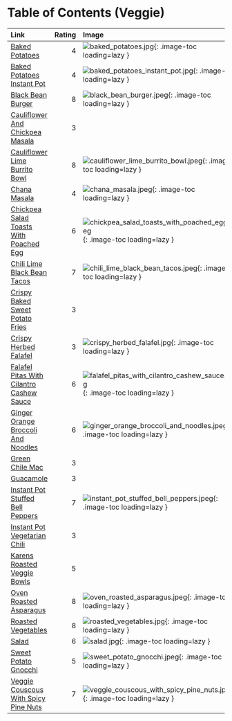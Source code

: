 # Table of Contents (Veggie)

| Link                                                                                      |   Rating | Image                                                                                                                         |
|:------------------------------------------------------------------------------------------|---------:|:------------------------------------------------------------------------------------------------------------------------------|
| [Baked Potatoes](./baked_potatoes.md)                                                     |        4 | ![baked_potatoes.jpg](./baked_potatoes.jpg){: .image-toc loading=lazy }                                                       |
| [Baked Potatoes Instant Pot](./baked_potatoes_instant_pot.md)                             |        4 | ![baked_potatoes_instant_pot.jpg](./baked_potatoes_instant_pot.jpg){: .image-toc loading=lazy }                               |
| [Black Bean Burger](./black_bean_burger.md)                                               |        8 | ![black_bean_burger.jpeg](./black_bean_burger.jpeg){: .image-toc loading=lazy }                                               |
| [Cauliflower And Chickpea Masala](./cauliflower_and_chickpea_masala.md)                   |        3 | <!-- TODO: Capture image -->                                                                                                  |
| [Cauliflower Lime Burrito Bowl](./cauliflower_lime_burrito_bowl.md)                       |        8 | ![cauliflower_lime_burrito_bowl.jpeg](./cauliflower_lime_burrito_bowl.jpeg){: .image-toc loading=lazy }                       |
| [Chana Masala](./chana_masala.md)                                                         |        4 | ![chana_masala.jpeg](./chana_masala.jpeg){: .image-toc loading=lazy }                                                         |
| [Chickpea Salad Toasts With Poached Egg](./chickpea_salad_toasts_with_poached_egg.md)     |        6 | ![chickpea_salad_toasts_with_poached_egg.jpeg](./chickpea_salad_toasts_with_poached_egg.jpeg){: .image-toc loading=lazy }     |
| [Chili Lime Black Bean Tacos](./chili_lime_black_bean_tacos.md)                           |        7 | ![chili_lime_black_bean_tacos.jpeg](./chili_lime_black_bean_tacos.jpeg){: .image-toc loading=lazy }                           |
| [Crispy Baked Sweet Potato Fries](./crispy_baked_sweet_potato_fries.md)                   |        3 | <!-- TODO: Capture image -->                                                                                                  |
| [Crispy Herbed Falafel](./crispy_herbed_falafel.md)                                       |        3 | ![crispy_herbed_falafel.jpg](./crispy_herbed_falafel.jpg){: .image-toc loading=lazy }                                         |
| [Falafel Pitas With Cilantro Cashew Sauce](./falafel_pitas_with_cilantro_cashew_sauce.md) |        6 | ![falafel_pitas_with_cilantro_cashew_sauce.jpeg](./falafel_pitas_with_cilantro_cashew_sauce.jpeg){: .image-toc loading=lazy } |
| [Ginger Orange Broccoli And Noodles](./ginger_orange_broccoli_and_noodles.md)             |        6 | ![ginger_orange_broccoli_and_noodles.jpeg](./ginger_orange_broccoli_and_noodles.jpeg){: .image-toc loading=lazy }             |
| [Green Chile Mac](./green_chile_mac.md)                                                   |        3 | <!-- TODO: Capture image -->                                                                                                  |
| [Guacamole](./guacamole.md)                                                               |        3 | <!-- TODO: Capture image -->                                                                                                  |
| [Instant Pot Stuffed Bell Peppers](./instant_pot_stuffed_bell_peppers.md)                 |        7 | ![instant_pot_stuffed_bell_peppers.jpeg](./instant_pot_stuffed_bell_peppers.jpeg){: .image-toc loading=lazy }                 |
| [Instant Pot Vegetarian Chili](./instant_pot_vegetarian_chili.md)                         |        3 | <!-- TODO: Capture image -->                                                                                                  |
| [Karens Roasted Veggie Bowls](./karens_roasted_veggie_bowls.md)                           |        5 | <!-- TODO: Capture image -->                                                                                                  |
| [Oven Roasted Asparagus](./oven_roasted_asparagus.md)                                     |        8 | ![oven_roasted_asparagus.jpeg](./oven_roasted_asparagus.jpeg){: .image-toc loading=lazy }                                     |
| [Roasted Vegetables](./roasted_vegetables.md)                                             |        8 | ![roasted_vegetables.jpg](./roasted_vegetables.jpg){: .image-toc loading=lazy }                                               |
| [Salad](./salad.md)                                                                       |        6 | ![salad.jpg](./salad.jpg){: .image-toc loading=lazy }                                                                         |
| [Sweet Potato Gnocchi](./sweet_potato_gnocchi.md)                                         |        5 | ![sweet_potato_gnocchi.jpeg](./sweet_potato_gnocchi.jpeg){: .image-toc loading=lazy }                                         |
| [Veggie Couscous With Spicy Pine Nuts](./veggie_couscous_with_spicy_pine_nuts.md)         |        7 | ![veggie_couscous_with_spicy_pine_nuts.jpeg](./veggie_couscous_with_spicy_pine_nuts.jpeg){: .image-toc loading=lazy }         |
